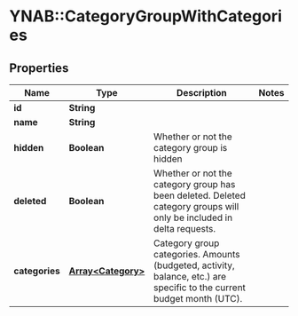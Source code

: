 # YNAB::CategoryGroupWithCategories

## Properties

| Name | Type | Description | Notes |
| ---- | ---- | ----------- | ----- |
| **id** | **String** |  |  |
| **name** | **String** |  |  |
| **hidden** | **Boolean** | Whether or not the category group is hidden |  |
| **deleted** | **Boolean** | Whether or not the category group has been deleted.  Deleted category groups will only be included in delta requests. |  |
| **categories** | [**Array&lt;Category&gt;**](Category.md) | Category group categories.  Amounts (budgeted, activity, balance, etc.) are specific to the current budget month (UTC). |  |

